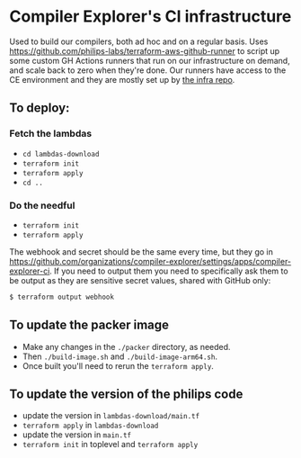 # Compiler Explorer's CI infrastructure

Used to build our compilers, both ad hoc and on a regular basis.
Uses https://github.com/philips-labs/terraform-aws-github-runner to script
up some custom GH Actions runners that run on our infrastructure on demand, and
scale back to zero when they're done. Our runners have access to the CE environment
and they are mostly set up by [the infra repo](https://github.com/compiler-explorer/infra/blob/main/setup-ci.sh).

## To deploy:

### Fetch the lambdas

- `cd lambdas-download`
- `terraform init`
- `terraform apply`
- `cd ..`

### Do the needful

- `terraform init`
- `terraform apply`

The webhook and secret should be the same every time,
but they go in https://github.com/organizations/compiler-explorer/settings/apps/compiler-explorer-ci.
If you need to output them you need to specifically ask them to be output
as they are sensitive secret values, shared with GitHub only:

```sh
$ terraform output webhook
```

## To update the packer image

- Make any changes in the `./packer` directory, as needed.
- Then `./build-image.sh` and `./build-image-arm64.sh`.
- Once built you'll need to rerun the `terraform apply`.

## To update the version of the philips code

- update the version in `lambdas-download/main.tf`
- `terraform apply` in `lambdas-download`
- update the version in `main.tf`
- `terraform init` in toplevel and `terraform apply`
